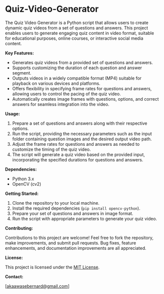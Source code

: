 # Quiz-Video-Generator

The Quiz Video Generator is a Python script that allows users to create dynamic quiz videos from a set of questions and answers. This project enables users to generate engaging quiz content in video format, suitable for educational purposes, online courses, or interactive social media content.

**Key Features:**

- Generates quiz videos from a provided set of questions and answers.
- Supports customizing the duration of each question and answer segment.
- Outputs videos in a widely compatible format (MP4) suitable for playback on various devices and platforms.
- Offers flexibility in specifying frame rates for questions and answers, allowing users to control the pacing of the quiz video.
- Automatically creates image frames with questions, options, and correct answers for seamless integration into the video.

**Usage:**

1. Prepare a set of questions and answers along with their respective options.
2. Run the script, providing the necessary parameters such as the input folder containing question images and the desired output video path.
3. Adjust the frame rates for questions and answers as needed to customize the timing of the quiz video.
4. The script will generate a quiz video based on the provided input, incorporating the specified durations for questions and answers.

**Dependencies:**

- Python 3.x
- OpenCV (cv2)

**Getting Started:**

1. Clone the repository to your local machine.
2. Install the required dependencies (`pip install opencv-python`).
3. Prepare your set of questions and answers in image format.
4. Run the script with appropriate parameters to generate your quiz video.

**Contributing:**

Contributions to this project are welcome! Feel free to fork the repository, make improvements, and submit pull requests. Bug fixes, feature enhancements, and documentation improvements are all appreciated.

**License:**

This project is licensed under the [MIT License](LICENSE).


**Contact:**

[akaawasebernard@gmail.com]

